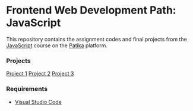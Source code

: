 # Frontend Web Development Path: JavaScript
This repository contains the assignment codes and final projects from the [JavaScript](https://academy.patika.dev/courses/javascript) course on the [Patika](https://academy.patika.dev/en) platform.

### Projects
[Project 1](https://academy.patika.dev/en/courses/javascript/odev1)
[Project 2](https://academy.patika.dev/en/courses/javascript/odev2)
[Project 3](https://academy.patika.dev/en/courses/javascript/odev3)

### Requirements
- [Visual Studio Code](https://code.visualstudio.com/)